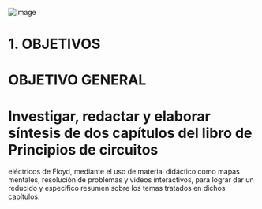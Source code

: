 ![image](https://user-images.githubusercontent.com/105056762/201223170-fd55abcf-e147-4fdb-86c2-1fb43c6d74f7.png)
# 1. OBJETIVOS
# OBJETIVO GENERAL
# Investigar, redactar y elaborar síntesis de dos capítulos del libro de Principios de circuitos
eléctricos de Floyd, mediante el uso de material didáctico como mapas mentales, resolución de
problemas y videos interactivos, para lograr dar un reducido y especifico resumen sobre los
temas tratados en dichos capítulos.
